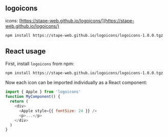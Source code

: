 ## logoicons
icons: [https://stape-web.github.io/logoicons/](https://stape-web.github.io/logoicons/)

```sh
npm install https://stape-web.github.io/logoicons/logoicons-1.0.0.tgz
```
## React usage
First, install `logoicons` from npm:

```sh
npm install https://stape-web.github.io/logoicons/logoicons-1.0.0.tgz
```

Now each icon can be imported individually as a React component:

```js
import { Apple } from 'logoicons'
function MyComponent() {
  return (
    <div>
      <Apple style={{ fontSize: 24 }} />
      <p>...</p>
    </div>
  )
}
```
